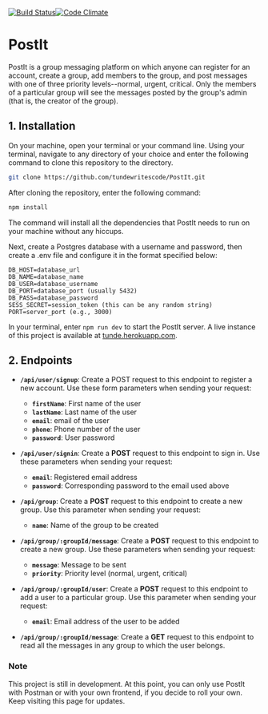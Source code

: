 [![Build Status](https://travis-ci.org/tundewritescode/PostIt.svg?branch=development)](https://travis-ci.org/tundewritescode/PostIt)[![Code Climate](https://codeclimate.com/github/tundewritescode/PostIt/badges/gpa.svg)](https://codeclimate.com/github/tundewritescode/PostIt)
# **PostIt**
PostIt is a group messaging platform on which anyone can register for an account, create a group, add members to the group, and post messages with one of three priority levels--normal, urgent, critical. Only the members of a particular group will see the messages posted by the group's admin (that is, the creator of the group).

## **1. Installation**
On your machine, open your terminal or your command line. Using your terminal, navigate to any directory of your choice and enter the following command to clone this repository to the directory.

```bash
git clone https://github.com/tundewritescode/PostIt.git
```
After cloning the repository, enter the following command:

```bash
npm install
```
The command will install all the dependencies that PostIt needs to run on your machine without any hiccups.

Next, create a Postgres database with a username and password, then create a .env file and configure it in the format specified below:

```
DB_HOST=database_url
DB_NAME=database_name
DB_USER=database_username
DB_PORT=database_port (usually 5432)
DB_PASS=database_password
SESS_SECRET=session_token (this can be any random string)
PORT=server_port (e.g., 3000)
```

In your terminal, enter `npm run dev` to start the PostIt server. A live instance of this project is available at [tunde.herokuapp.com](http://tunde.herokuapp.com).

## **2. Endpoints**
* **`/api/user/signup`**: Create a POST request to this endpoint to register a new account. Use these form parameters when sending your request:
  * **`firstName`**: First name of the user
  * **`lastName`**: Last name of the user
  * **`email`**: email of the user
  * **`phone`**: Phone number of the user
  * **`password`**: User password

* **`/api/user/signin`**: Create a **POST** request to this endpoint to sign in. Use these parameters when sending your request:
  * **`email`**: Registered email address
  * **`password`**: Corresponding password to the email used above

* **`/api/group`**: Create a **POST** request to this endpoint to create a new group. Use this parameter when sending your request:
  * **`name`**: Name of the group to be created

* **`/api/group/:groupId/message`**: Create a **POST** request to this endpoint to create a new group. Use these parameters when sending your request:
  * **`message`**: Message to be sent
  * **`priority`**: Priority level (normal, urgent, critical)

* **`/api/group/:groupId/user`**: Create a **POST** request to this endpoint to add a user to a particular group. Use this parameter when sending your request:
  * **`email`**: Email address of the user to be added

* **`/api/group/:groupId/message`**: Create a **GET** request to this endpoint to read all the messages in any group to which the user belongs.

### **Note**
This project is still in development. At this point, you can only use PostIt with Postman or with your own frontend, if you decide to roll your own. Keep visiting this page for updates.